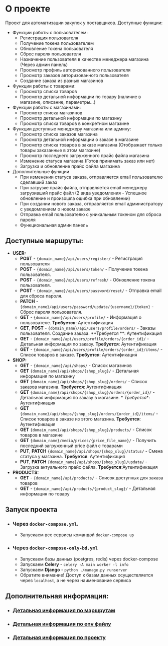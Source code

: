 # О проекте

Проект для автоматизации закупок у поставщиков.
Доступные функции:

- Функции работы с пользователем:
    - Регистрация пользователя
    - Получение токена пользователем
    - Обновление токена пользователя
    - Сброс пароля пользователя
    - Назначение пользователя в качестве менеджера магазина (Через админ панель)
    - Просмотр профиль авторизованного пользователя
    - Просмотр заказов авторизованного пользователя
    - Создание заказа из разных магазинов
- Функции работы с товарами:
    - Просмотр списка товаров
    - Просмотр детальной информации по товару (наличие в магазине, описание, параметры...)
- Функции работы с магазинами:
    - Просмотр списка магазинов
    - Просмотр детальной информации по магазину
    - Просмотр списка товаров в конкретном магазине
- Функции доступные менеджеру магазина или админу:
    - Просмотр списка заказов магазина
    - Просмотр детальной информации о заказе в магазине
    - Просмотр списка товаров в заказе магазина (Отображает только товары заказанные в этом магазине)
    - Просмотр последнего загруженного прайс файла магазина
    - Изменение статуса магазина (Готов принимать заказ или нет)
    - Загрузка и обновление прайс файла магазина
- Дополнительные функции
    - При изменении статуса заказа, отправляется email пользователю сделавший заказ
    - При загрузке прайс файла, отправляется email менеджеру загрузивший прайс файл (2 вида уведомления - Успешное
      обновление и произошла ошибка при обновлении)
    - При создании нового заказа, отправляется email администратору с уведомлением о новом заказе
    - Отправка email пользователю с уникальным токеном для сброса пароля
    - Функциональная админ панель

## Доступные маршруты:

- **USER:**
    - **POST** - `{domain_name}/api/users/register/` - Регистрация пользователя
    - **POST** - `{domain_name}/api/users/token/` - Получение токена пользователя.
    - **POST** - `{domain_name}/api/users/refresh/` - Обновление токена пользователя.
    - **POST** - `{domain_name}/api/users/password/reset/` - Отправка email для сброса пароля.
    - **PATCH** - `{domain_name}/api/users/password/update/{username}/{token}` - Сброс пароля пользователя.
    - **GET** - `{domain_name}/api/users/profile/` - Информация о пользователе. **Требуется**: Аутентификация
    - **GET**, **POST** - `{domain_name}/api/users/profile/orders/` - Заказы пользователя. Создание заказа. **Требуется
      **:
      Аутентификация
    - **GET** - `{domain_name}/api/users/profile/orders/{order_id}/` - Детальная информация по заказу. **Требуется**:
      Аутентификация
    - **GET** - `{domain_name}/api/users/profile/orders/{order_id}/items/` - Список товаров в заказе. **Требуется**:
      Аутентификация
- **SHOP:**
    - **GET** - `{domain_name}/api/shops/` - Список магазинов
    - **GET** `{domain_name}/api/shops/{shop_slug}/` - Детальная информация по магазину
    - **GET** `{domain_name}/api/shops/{shop_slug}/orders/` - Список заказов магазина. **Требуется**: Аутентификация
    - **GET** `{domain_name}/api/shops/{shop_slug}/orders/{order_id}/` - Детальная информация по заказу в магазине. *
      *Требуется**: Аутентификация
    - **GET** `{domain_name}/api/shops/{shop_slug}/orders/{order_id}/items/` - Список товаров в заказе из этого
      магазина. **Требуется**: Аутентификация
    - **GET** `{domain_name}/api/shops/{shop_slug}/products/` - Список товаров в магазине
    - **GET** `{domain_name}/media/prices/{price_file_name}/` - Получить последний загруженный price файл с товарами
    - **PUT**, **PATCH** `{domain_name}/api/shops/{shop_slug}/status/` - Смена статуса у магазина. **Требуется**:
      Аутентификация
    - **PUT**, **PATCH** `{domain_name}/api/shops/{shop_slug}/update/` - Загрузка актуального прайс файла.
      **Требуется**:Аутентификация
- **PRODUCTS:**
    - **GET** - `{domain_name}/api/products/` - Список доступных для заказа товаров
    - **GET** - `{domain_name}/api/products/{product_slug}/` - Детальная информация по товару

## Запуск проекта

- ### Через `docker-compose.yml`.
    - Запускаем все сервисы командой `docker-compose up`
- ### Через `docker-compose-only-bd.yml`
    - Запускаем базы данных (postgres, redis) через docker-compose
    - Запускаем **Celery** - `celery -A main worker -l info`
    - Запускаем **Django** - `python ./manage.py runserver`
    - Обратите внимание! Доступ к базам данных осуществляется через `localhost`, а не через наименование сервиса

## Дополнительная информация:

- ### [Детальная информация по маршрутам](docs/routes_advanced.md)
- ### [Детальная информация по env файлу](docs/env_file_doc.md)
- ### [Детальная информация по проекту](docs/project_doc.md)







